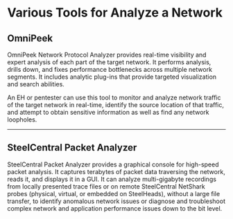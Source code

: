 # Various Tools for Analyze a Network

## OmniPeek

OmniPeek Network Protocol Analyzer provides real-time visibility and expert analysis of each part of the target network. It performs analysis, drills down, and fixes performance bottlenecks across multiple network segments. It includes analytic plug-ins that provide targeted visualization and search abilities.

An EH or pentester can use this tool to monitor and analyze network traffic of the target network in real-time, identify the source location of that traffic, and attempt to obtain sensitive information as well as find any network loopholes.

***

## SteelCentral Packet Analyzer

SteelCentral Packet Analyzer provides a graphical console for high-speed packet analysis. It captures terabytes of packet data traversing the network, reads it, and displays it in a GUI. It can analyze multi-gigabyte recordings from locally presented trace files or on remote SteelCentral NetShark probes (physical, virtual, or embedded on SteelHeads), without a large file transfer, to identify anomalous network issues or diagnose and troubleshoot complex network and application performance issues down to the bit level.

